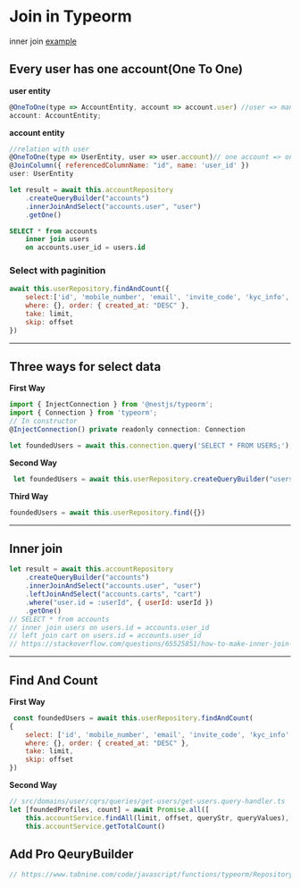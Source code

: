 # Join in Typeorm
inner join [example](https://stackoverflow.com/questions/65525851/how-to-make-inner-join-to-work-on-typeorm#:~:text=TypeORM%20has%20a%20method%20called,table%20will%20be%20selected%20from.)

## Every user has one account(One To One)

**user entity**
```js
@OneToOne(type => AccountEntity, account => account.user) //user => many links
account: AccountEntity;
```

**account entity**
```js
//relation with user
@OneToOne(type => UserEntity, user => user.account)// one account => one user
@JoinColumn({ referencedColumnName: "id", name: 'user_id' })
user: UserEntity
```

```js
let result = await this.accountRepository
    .createQueryBuilder("accounts")
    .innerJoinAndSelect("accounts.user", "user")
    .getOne()
```

```sql
SELECT * from accounts
    inner join users 
    on accounts.user_id = users.id
```

### Select with paginition
```js
await this.userRepository.findAndCount({
    select:['id', 'mobile_number', 'email', 'invite_code', 'kyc_info', 'settings'],
    where: {}, order: { created_at: "DESC" },
    take: limit,
    skip: offset
})
```

<hr>

## Three ways for select data
**First Way**
```js
import { InjectConnection } from '@nestjs/typeorm';
import { Connection } from 'typeorm';
// In constructor
@InjectConnection() private readonly connection: Connection

let foundedUsers = await this.connection.query('SELECT * FROM USERS;');
```

**Second Way**
```js
 let foundedUsers = await this.userRepository.createQueryBuilder("users").getMany();
```

**Third Way**
```js
foundedUsers = await this.userRepository.find({})
```
<hr>

## Inner join 

```js
let result = await this.accountRepository
    .createQueryBuilder("accounts")
    .innerJoinAndSelect("accounts.user", "user")
    .leftJoinAndSelect("accounts.carts", "cart")
    .where("user.id = :userId", { userId: userId })
    .getOne()
// SELECT * from accounts
// inner join users on users.id = accounts.user_id
// left join cart on users.id = accounts.user_id
// https://stackoverflow.com/questions/65525851/how-to-make-inner-join-to-work-on-typeorm#:~:text=TypeORM%20has%20a%20method%20called,table%20will%20be%20selected%20from.
```

<hr>

## Find And Count

**First Way**
```js
 const foundedUsers = await this.userRepository.findAndCount(
{
    select: ['id', 'mobile_number', 'email', 'invite_code', 'kyc_info', 'settings'],
    where: {}, order: { created_at: "DESC" },
    take: limit,
    skip: offset
})
```

**Second Way**
```js
// src/domains/user/cqrs/queries/get-users/get-users.query-handler.ts
let [foundedProfiles, count] = await Promise.all([
    this.accountService.findAll(limit, offset, queryStr, queryValues),
    this.accountService.getTotalCount()

```


## Add Pro QeuryBuilder
```js
// https://www.tabnine.com/code/javascript/functions/typeorm/Repository/count


